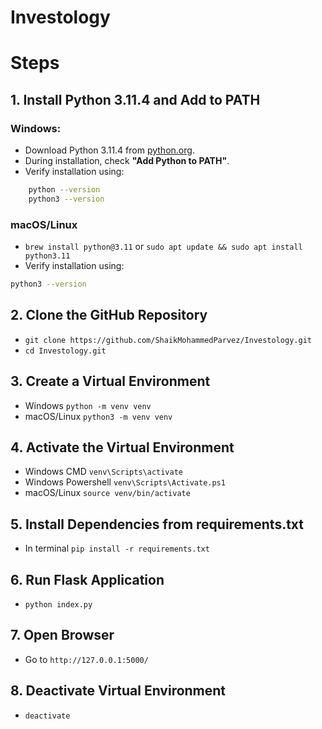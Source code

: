 # Investology

# Steps

## 1. Install Python 3.11.4 and Add to PATH

### Windows:
* Download Python 3.11.4 from [python.org](https://www.python.org/downloads/release/python-3114/).
* During installation, check **"Add Python to PATH"**.
* Verify installation using:
```sh
    python --version
    python3 --version
```
### macOS/Linux
* `brew install python@3.11` or `sudo apt update && sudo apt install python3.11`
* Verify installation using:
```sh
python3 --version
```

## 2. Clone the GitHub Repository
* `git clone https://github.com/ShaikMohammedParvez/Investology.git`
* `cd Investology.git`

## 3. Create a Virtual Environment
* Windows `python -m venv venv`
* macOS/Linux `python3 -m venv venv`

## 4. Activate the Virtual Environment
* Windows CMD `venv\Scripts\activate`
* Windows Powershell `venv\Scripts\Activate.ps1`
* macOS/Linux `source venv/bin/activate`
   
## 5. Install Dependencies from requirements.txt
* In terminal `pip install -r requirements.txt`

## 6. Run Flask Application
* `python index.py`

## 7. Open Browser
* Go to `http://127.0.0.1:5000/`

## 8. Deactivate Virtual Environment

* `deactivate`